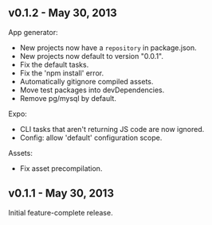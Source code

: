 ## v0.1.2 - May 30, 2013

App generator:

 * New projects now have a `repository` in package.json.
 * New projects now default to version "0.0.1".
 * Fix the default tasks.
 * Fix the 'npm install' error.
 * Automatically gitignore compiled assets.
 * Move test packages into devDependencies.
 * Remove pg/mysql by default.

Expo:

 * CLI tasks that aren't returning JS code are now ignored.
 * Config: allow 'default' configuration scope.

Assets:

 * Fix asset precompilation.

## v0.1.1 - May 30, 2013

Initial feature-complete release.
